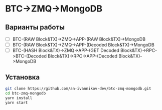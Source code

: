 # BTC->ZMQ->MongoDB

## Варианты работы

- [ ] BTC-(RAW Block&TX)->ZMQ->APP-(RAW Block&TX)->MongoDB
- [ ] BTC-(RAW Block&TX)->ZMQ->APP-(Decoded Block&TX)->MongoDB
- [ ] BTC-(HASH Block&TX)->ZMQ->APP-(GET Decoded Block&TX)->RPC->BTC-(Decoded Block&TX)->RPC->APP-(Decoded Block&TX)->MongoDB

## Установка

```bash
git clone https://github.com/an-ivannikov-dev/btc-zmq-mongodb.git
cd btc-zmq-mongodb
yarn install
yarn start
```
